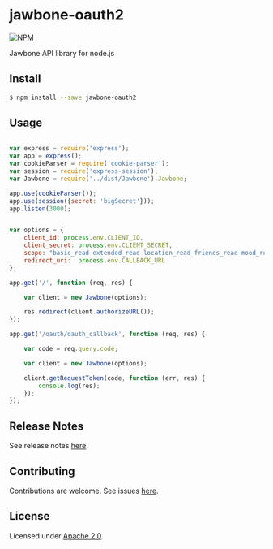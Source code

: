 # jawbone-oauth2
[![NPM][npm-image]][npm-url]

Jawbone API library for node.js


## Install

```sh
$ npm install --save jawbone-oauth2
```


## Usage

```js

var express = require('express');
var app = express();
var cookieParser = require('cookie-parser');
var session = require('express-session');
var Jawbone = require('../dist/Jawbone').Jawbone;

app.use(cookieParser());
app.use(session({secret: 'bigSecret'}));
app.listen(3000);


var options = {
    client_id: process.env.CLIENT_ID,
    client_secret: process.env.CLIENT_SECRET,
    scope: "basic_read extended_read location_read friends_read mood_read mood_write move_read move_write sleep_read sleep_write meal_read meal_write weight_read weight_write cardiac_read cardiac_write generic_event_read generic_event_write",
    redirect_uri:  process.env.CALLBACK_URL
};

app.get('/', function (req, res) {

    var client = new Jawbone(options);

    res.redirect(client.authorizeURL());
});

app.get('/oauth/oauth_callback', function (req, res) {

    var code = req.query.code;

    var client = new Jawbone(options);

    client.getRequestToken(code, function (err, res) {
        console.log(res);
    });
});
```

## Release Notes

See release notes [here](./RELEASENOTES.md).

## Contributing

Contributions are welcome. See issues [here](https://github.com/mpicciolli/jawbone-oauth2/issues).

## License

Licensed under [Apache 2.0](./LICENSE).

[npm-image]: https://nodei.co/npm/jawbone-oauth2.png
[npm-url]: https://nodei.co/npm/jawbone-oauth2/
[daviddm-image]: https://david-dm.org/mpicciolli/jawbone-oauth2.svg
[daviddm-url]: https://david-dm.org/mpicciolli/jawbone-oauth2